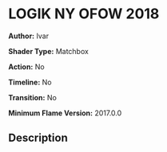 # LOGIK NY OFOW 2018

**Author:** Ivar

**Shader Type:** Matchbox

**Action:** No

**Timeline:** No

**Transition:** No

**Minimum Flame Version:** 2017.0.0


## Description

        
